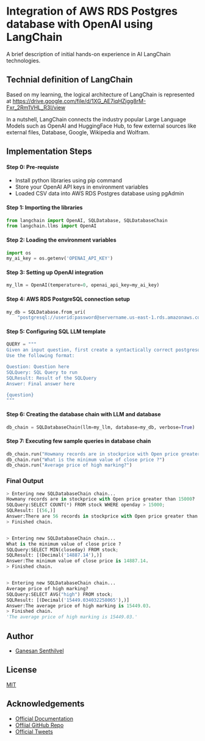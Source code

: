 # Integration of AWS RDS Postgres database with OpenAI using LangChain 

A brief description of initial hands-on experience in AI LangChain technologies.


## Technial definition of LangChain

Based on my learning, the logical architecture of LangChain is represented at https://drive.google.com/file/d/1XG_AE7iqHZjgg8rM-Fxr_2Rm1VHL_R3I/view

In a nutshell, LangChain connects the industry popular Large Language Models such as OpenAI and HuggingFace Hub, to few external sources like external files, Database, Google, Wikipedia and Wolfram.

## Implementation Steps

#### Step 0: Pre-requiste
* Install python libraries using pip command
* Store your OpenAI API keys in environment variables
* Loaded CSV data into AWS RDS Postgres database using pgAdmin

#### Step 1: Importing the libraries
```python
from langchain import OpenAI, SQLDatabase, SQLDatabaseChain
from langchain.llms import OpenAI
```

#### Step 2: Loading the environment variables
```python
import os
my_ai_key = os.getenv('OPENAI_API_KEY')
```

#### Step 3: Setting up OpenAI integration
```python
my_llm = OpenAI(temperature=0, openai_api_key=my_ai_key)
```

#### Step 4: AWS RDS PostgreSQL connection setup 
```python
my_db = SQLDatabase.from_uri(
    "postgresql://userid:password@servername.us-east-1.rds.amazonaws.com:5432/postgres")
```
	
#### Step 5: Configuring SQL LLM template
```python
QUERY = """
Given an input question, first create a syntactically correct postgresql query to run, then look at the results of the query and return the answer.
Use the following format:

Question: Question here
SQLQuery: SQL Query to run
SQLResult: Result of the SQLQuery
Answer: Final answer here

{question}
"""
```


#### Step 6: Creating the database chain with LLM and database
```python
db_chain = SQLDatabaseChain(llm=my_llm, database=my_db, verbose=True)
```

#### Step 7: Executing few sample queries in database chain
```python
db_chain.run("Howmany records are in stockprice with Open price greater than 15000?")
db_chain.run("What is the minimum value of close price ?")
db_chain.run("Average price of high marking?")

```

### Final Output
```python
> Entering new SQLDatabaseChain chain...
Howmany records are in stockprice with Open price greater than 15000?
SQLQuery:SELECT COUNT(*) FROM stock WHERE openday > 15000;
SQLResult: [(56,)]
Answer:There are 56 records in stockprice with Open price greater than 15000.
> Finished chain.


> Entering new SQLDatabaseChain chain...
What is the minimum value of close price ?
SQLQuery:SELECT MIN(closeday) FROM stock;
SQLResult: [(Decimal('14887.14'),)]
Answer:The minimum value of close price is 14887.14.
> Finished chain.


> Entering new SQLDatabaseChain chain...
Average price of high marking?
SQLQuery:SELECT AVG("high") FROM stock;
SQLResult: [(Decimal('15449.034032258065'),)]
Answer:The average price of high marking is 15449.03.
> Finished chain.
'The average price of high marking is 15449.03.'
```

## Author

- [Ganesan Senthilvel](https://github.com/gsenthilvel/)


## License

[MIT](https://choosealicense.com/licenses/mit/)


## Acknowledgements

 - [Official Documentation](https://langchain-langchain.vercel.app/docs/get_started)
 - [Offiial GitHub Repo](https://github.com/hwchase17/langchain)
 - [Official Tweets](https://twitter.com/hwchase17)
